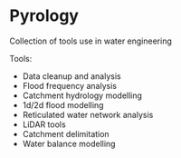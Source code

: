# Pyrology
Collection of tools use in water engineering

Tools:
- Data cleanup and analysis
- Flood frequency analysis
- Catchment hydrology modelling
- 1d/2d flood modelling
- Reticulated water network analysis
- LiDAR tools
- Catchment delimitation
- Water balance modelling
